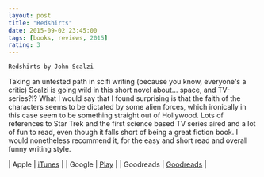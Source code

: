 ```yaml
---
layout: post
title: "Redshirts"
date: 2015-09-02 23:45:00
tags: [books, reviews, 2015]
rating: 3
---
```


`Redshirts by John Scalzi`

Taking an untested path in scifi writing (because you know, everyone's a critic) Scalzi is going wild in this short novel about... space, and TV-series?!?
What I would say that I found surprising is that the faith of the characters seems to be dictated by some alien forces, which ironically in this case seem to be something straight out of Hollywood.
Lots of references to Star Trek and the first science based TV series aired and a lot of fun to read, even though it falls short of being a great fiction book.
I would nonetheless recommend it, for the easy and short read and overall funny writing style.


| Apple | [iTunes] |
| Google   | [Play] |
| Goodreads   | [Goodreads]  |

[iTunes]: https://itunes.apple.com/us/book/redshirts/id501758516?mt=11
[Play]: https://play.google.com/store/books/details/John_Scalzi_Redshirts?id=2myG-uWq5zQC&hl=en
[Goodreads]: http://www.goodreads.com/book/show/13055592-redshirts
